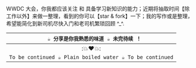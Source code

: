 

WWDC 大会，你我都应该关注 和 具备学习新知识的能力；近期将抽取时间【除工作以外】来做一整理，看到的你可以【star & fork】一下；我的写作或是整理，希望能简化到新司机尽快入门和老司机繁琐回顾 ^_^.

| `  ☕️ 分享是你我熟悉的味道 ☕️ 未完待续 ！` |
| :-: |
| :💥❤️💥: |
| `To be continued ☕️ Plain boiled water ☕️ To be continued` |
